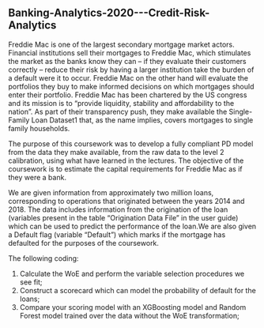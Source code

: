 ## Banking-Analytics-2020---Credit-Risk-Analytics

Freddie Mac is one of the largest secondary mortgage market actors. Financial institutions sell their
mortgages to Freddie Mac, which stimulates the market as the banks know they can – if they
evaluate their customers correctly – reduce their risk by having a larger institution take the burden
of a default were it to occur. Freddie Mac on the other hand will evaluate the portfolios they buy to
make informed decisions on which mortgages should enter their portfolio. Freddie Mac has been
chartered by the US congress and its mission is to “provide liquidity, stability and affordability to the
nation”. As part of their transparency push, they make available the Single-Family Loan Dataset1
that, as the name implies, covers mortgages to single family households. 

The purpose of this coursework was to develop a fully compliant PD model from the data they make available,
from the raw data to the level 2 calibration, using what have learned in the lectures. The
objective of the coursework is to estimate the capital requirements for Freddie Mac as if they were
a bank. 

We are given information from approximately two million loans, corresponding to operations that
originated between the years 2014 and 2018. The data includes information from the origination of
the loan (variables present in the table “Origination Data File” in the user guide) which can be used
to predict the performance of the loan.We are also given a Default flag (variable “Default”) which marks if the mortgage
has defaulted for the purposes of the coursework.

The following coding:
1. Calculate the WoE and perform the variable selection procedures we see fit;
2. Construct a scorecard which can model the probability of default for the loans;
3. Compare your scoring model with an XGBoosting model and Random Forest model
trained over the data without the WoE transformation;
